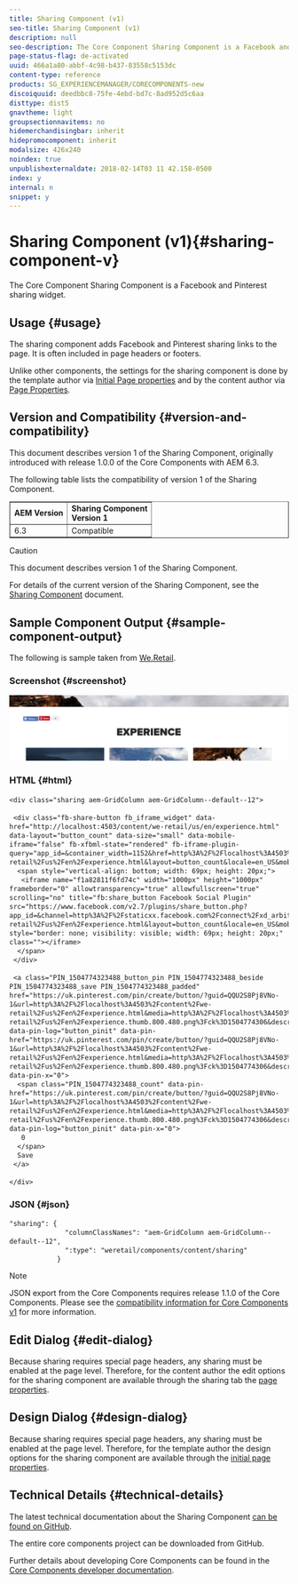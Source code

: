 ```yaml
---
title: Sharing Component (v1)
seo-title: Sharing Component (v1)
description: null
seo-description: The Core Component Sharing Component is a Facebook and Pinterest sharing widget.
page-status-flag: de-activated
uuid: 466a1a80-abbf-4c98-b437-83558c5153dc
content-type: reference
products: SG_EXPERIENCEMANAGER/CORECOMPONENTS-new
discoiquuid: deedbbc8-75fe-4ebd-bd7c-8ad952d5c6aa
disttype: dist5
gnavtheme: light
groupsectionnavitems: no
hidemerchandisingbar: inherit
hidepromocomponent: inherit
modalsize: 426x240
noindex: true
unpublishexternaldate: 2018-02-14T03 11 42.158-0500
index: y
internal: n
snippet: y
---
```


# Sharing Component (v1){#sharing-component-v}

The Core Component Sharing Component is a Facebook and Pinterest sharing widget.

## Usage {#usage}

The sharing component adds Facebook and Pinterest sharing links to the page. It is often included in page headers or footers.

Unlike other components, the settings for the sharing component is done by the template author via [Initial Page properties](/content/help/en/experience-manager/6-3/sites/authoring/using/templates#main-pars_title_1651978509) and by the content author via [Page Properties](/content/help/en/experience-manager/6-3/sites/authoring/using/editing-page-properties).

## Version and Compatibility {#version-and-compatibility}

This document describes version 1 of the Sharing Component, originally introduced with release 1.0.0 of the Core Components with AEM 6.3.

The following table lists the compatibility of version 1 of the Sharing Component.

<table border="1" cellpadding="1" cellspacing="0" width="100%"> 
 <tbody> 
  <tr> 
   <td><strong>AEM Version</strong></td> 
   <td><strong>Sharing Component<br /> Version 1</strong><br /> </td> 
  </tr> 
  <tr> 
   <td>6.3</td> 
   <td>Compatible</td> 
  </tr> 
 </tbody> 
</table>

>[!CAUTION]
>
>This document describes version 1 of the Sharing Component.
>
>For details of the current version of the Sharing Component, see the [Sharing Component](sharing.md) document.

## Sample Component Output {#sample-component-output}

The following is sample taken from [We.Retail](/content/help/en/experience-manager/6-3/sites/developing/using/we-retail).

### Screenshot {#screenshot}

![](assets/chlimage_1-6.png) 

### HTML {#html}

```
<div class="sharing aem-GridColumn aem-GridColumn--default--12">

 <div class="fb-share-button fb_iframe_widget" data-href="http://localhost:4503/content/we-retail/us/en/experience.html" data-layout="button_count" data-size="small" data-mobile-iframe="false" fb-xfbml-state="rendered" fb-iframe-plugin-query="app_id=&container_width=1152&href=http%3A%2F%2Flocalhost%3A4503%2Fcontent%2Fwe-retail%2Fus%2Fen%2Fexperience.html&layout=button_count&locale=en_US&mobile_iframe=false&sdk=joey&size=small">
  <span style="vertical-align: bottom; width: 69px; height: 20px;">
   <iframe name="f1a82811f6fd74c" width="1000px" height="1000px" frameborder="0" allowtransparency="true" allowfullscreen="true" scrolling="no" title="fb:share_button Facebook Social Plugin" src="https://www.facebook.com/v2.7/plugins/share_button.php?app_id=&channel=http%3A%2F%2Fstaticxx.facebook.com%2Fconnect%2Fxd_arbiter%2Fr%2F0sTQzbapM8j.js%3Fversion%3D42%23cb%3Df38232e0a09a468%26domain%3Dlocalhost%26origin%3Dhttp%253A%252F%252Flocalhost%253A4503%252Ff6280155038f28%26relation%3Dparent.parent&container_width=1152&href=http%3A%2F%2Flocalhost%3A4503%2Fcontent%2Fwe-retail%2Fus%2Fen%2Fexperience.html&layout=button_count&locale=en_US&mobile_iframe=false&sdk=joey&size=small" style="border: none; visibility: visible; width: 69px; height: 20px;" class=""></iframe>
  </span>
 </div>

 <a class="PIN_1504774323488_button_pin PIN_1504774323488_beside PIN_1504774323488_save PIN_1504774323488_padded" href="https://uk.pinterest.com/pin/create/button/?guid=QQU2S8Pj8VNo-1&url=http%3A%2F%2Flocalhost%3A4503%2Fcontent%2Fwe-retail%2Fus%2Fen%2Fexperience.html&media=http%3A%2F%2Flocalhost%3A4503%2Fcontent%2Fwe-retail%2Fus%2Fen%2Fexperience.thumb.800.480.png%3Fck%3D1504774306&description=Experience" data-pin-log="button_pinit" data-pin-href="https://uk.pinterest.com/pin/create/button/?guid=QQU2S8Pj8VNo-1&url=http%3A%2F%2Flocalhost%3A4503%2Fcontent%2Fwe-retail%2Fus%2Fen%2Fexperience.html&media=http%3A%2F%2Flocalhost%3A4503%2Fcontent%2Fwe-retail%2Fus%2Fen%2Fexperience.thumb.800.480.png%3Fck%3D1504774306&description=Experience" data-pin-x="0">
  <span class="PIN_1504774323488_count" data-pin-href="https://uk.pinterest.com/pin/create/button/?guid=QQU2S8Pj8VNo-1&url=http%3A%2F%2Flocalhost%3A4503%2Fcontent%2Fwe-retail%2Fus%2Fen%2Fexperience.html&media=http%3A%2F%2Flocalhost%3A4503%2Fcontent%2Fwe-retail%2Fus%2Fen%2Fexperience.thumb.800.480.png%3Fck%3D1504774306&description=Experience" data-pin-log="button_pinit" data-pin-x="0">
   0
  </span>
  Save
 </a>

</div>
```

### JSON {#json}

```
"sharing": {
              "columnClassNames": "aem-GridColumn aem-GridColumn--default--12",
              ":type": "weretail/components/content/sharing"
            }
```

>[!NOTE]
>
>JSON export from the Core Components requires release 1.1.0 of the Core Components. Please see the [compatibility information for Core Components v1](versions.md#main-pars_title_236368006) for more information.

## Edit Dialog {#edit-dialog}

Because sharing requires special page headers, any sharing must be enabled at the page level. Therefore, for the content author the edit options for the sharing component are available through the sharing tab the [page properties](/content/help/en/experience-manager/6-3/sites/authoring/using/editing-page-properties).

## Design Dialog {#design-dialog}

Because sharing requires special page headers, any sharing must be enabled at the page level. Therefore, for the template author the design options for the sharing component are available through the [initial page properties](/content/help/en/experience-manager/6-3/sites/authoring/using/templates#main-pars_title_1651978509).

## Technical Details {#technical-details}

The latest technical documentation about the Sharing Component [can be found on GitHub](https://github.com/Adobe-Marketing-Cloud/aem-core-wcm-components/tree/master/content/src/content/jcr_root/apps/core/wcm/components/sharing/v1/sharing).

The entire core components project can be downloaded from GitHub.

Further details about developing Core Components can be found in the [Core Components developer documentation](developing.md). 

